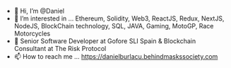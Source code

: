 - 👋 Hi, I’m @Daniel
- 👀 I’m interested in ... Ethereum, Solidity, Web3, ReactJS, Redux, NextJS, NodeJS, BlockChain technology, SQL, JAVA, Gaming, MotoGP, Race Motorcycles 
- 🌱 Senior Software Developer at Gofore SLI Spain & Blockchain Consultant at The Risk Protocol
- 📫 How to reach me ... https://danielburlacu.behindmaskssociety.com

<!---
daniel-burlacu/daniel-burlacu is a ✨ special ✨ repository because its `README.md` (this file) appears on your GitHub profile.
You can click the Preview link to take a look at your changes.
--->
